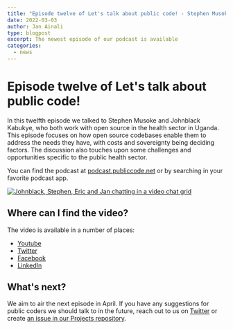 ```yaml
---
title: "Episode twelve of Let's talk about public code! - Stephen Musoke and Johnblack Kabukye"
date: 2022-03-03
author: Jan Ainali
type: blogpost
excerpt: The newest episode of our podcast is available
categories:
  - news
---
```


# Episode twelve of Let's talk about public code!

In this twelfth episode we talked to Stephen Musoke and Johnblack Kabukye, who both work with open source in the health sector in Uganda.
This episode focuses on how open source codebases enable them to address the needs they have, with costs and sovereignty being deciding factors.
The discussion also touches upon some challenges and opportunities specific to the public health sector.

You can find the podcast at [podcast.publiccode.net](https://podcast.publiccode.net/e/12-johnblack-kabukye-and-stephen-musoke/) or by searching in your favorite podcast app.

[![Johnblack, Stephen, Eric and Jan chatting in a video chat grid]({{site.url}}/assets/screenshot-episode-12.png)](https://www.youtube.com/watch?v=REFqx1BjiVQ)

## Where can I find the video?

The video is available in a number of places:

- [Youtube](https://www.youtube.com/watch?v=REFqx1BjiVQ)
- [Twitter](https://twitter.com/i/broadcasts/1jMJgeZjgnyKL)
- [Facebook](https://www.facebook.com/285004318294/videos/352394813425277)
- [LinkedIn](https://www.linkedin.com/video/event/urn:li:ugcPost:6902573865860444160/)

## What's next?

We aim to air the next episode in April.
If you have any suggestions for public coders we should talk to in the future, reach out to us on [Twitter](https://twitter.com/publiccodenet) or create [an issue in our Projects repository](https://github.com/publiccodenet/projects/issues/new).
